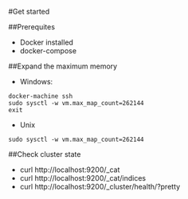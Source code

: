 #Get started

##Prerequites

- Docker installed
- docker-compose

##Expand the maximum memory

- Windows:
```
docker-machine ssh
sudo sysctl -w vm.max_map_count=262144
exit
```

- Unix
```
sudo sysctl -w vm.max_map_count=262144
```

##Check cluster state
- curl http://localhost:9200/_cat
- curl http://localhost:9200/_cat/indices
- curl http://localhost:9200/_cluster/health/?pretty 